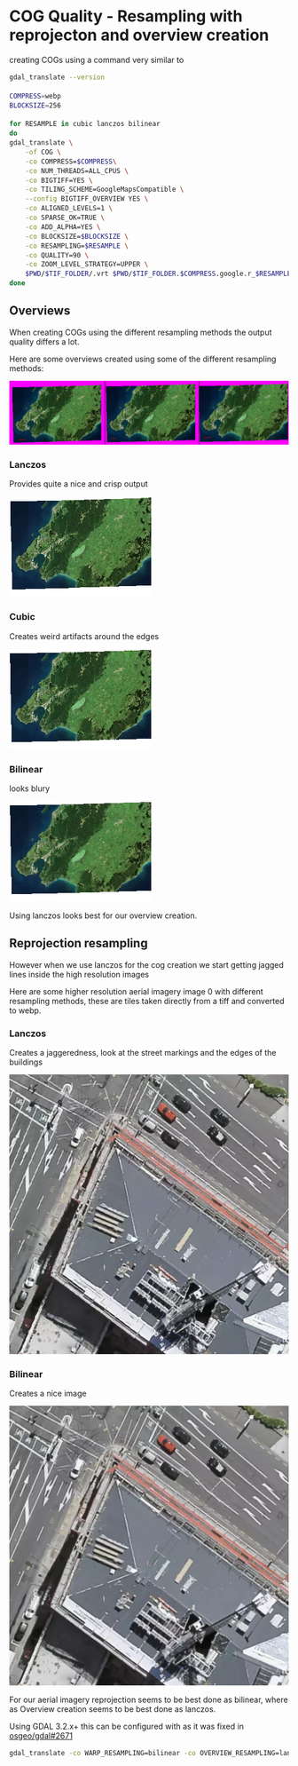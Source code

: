 # COG Quality - Resampling with reprojecton and overview creation

creating COGs using a command very similar to

```bash
gdal_translate --version

COMPRESS=webp
BLOCKSIZE=256

for RESAMPLE in cubic lanczos bilinear
do
gdal_translate \
    -of COG \
    -co COMPRESS=$COMPRESS\
    -co NUM_THREADS=ALL_CPUS \
    -co BIGTIFF=YES \
    -co TILING_SCHEME=GoogleMapsCompatible \
    --config BIGTIFF_OVERVIEW YES \
    -co ALIGNED_LEVELS=1 \
    -co SPARSE_OK=TRUE \
    -co ADD_ALPHA=YES \
    -co BLOCKSIZE=$BLOCKSIZE \
    -co RESAMPLING=$RESAMPLE \
    -co QUALITY=90 \
    -co ZOOM_LEVEL_STRATEGY=UPPER \
    $PWD/$TIF_FOLDER/.vrt $PWD/$TIF_FOLDER.$COMPRESS.google.r_$RESAMPLE.bs_$BLOCKSIZE.aligned.cog.tif
done
```


## Overviews

When creating COGs using the different resampling methods the output quality differs a lot.

Here are some overviews created using some of the different resampling methods:

![Resampling Quality](./images/resampling-overview.webp)

### Lanczos 

Provides quite a nice and crisp output

![Lanczos Overview](./images/i6.lanczos.webp)

### Cubic
Creates weird artifacts around the edges

![Cubic Overview](./images/i6.cubic.webp)

### Bilinear

looks blury

![Bilinear Overview](./images/i6.bilinear.webp)


Using lanczos looks best for our overview creation.

## Reprojection resampling

However when we use lanczos for the cog creation we start getting jagged lines inside the high resolution images

Here are some higher resolution aerial imagery image 0 with different resampling methods, these are tiles taken directly from a tiff and converted to webp.

### Lanczos

Creates a jaggeredness, look at the street markings and the edges of the buildings

![Lanczos](./images/005_006_0_lanczos.webp)

### Bilinear

Creates a nice image

![Bilinear](./images/005_006_0_bilinear.webp)


For our aerial imagery reprojection seems to be best done as bilinear, where as Overview creation seems to be best done as lanczos.


Using GDAL 3.2.x+ this can be configured with as it was fixed in [osgeo/gdal#2671](https://github.com/OSGeo/gdal/issues/2671)

```bash
gdal_translate -co WARP_RESAMPLING=bilinear -co OVERVIEW_RESAMPLING=lanczos
```
